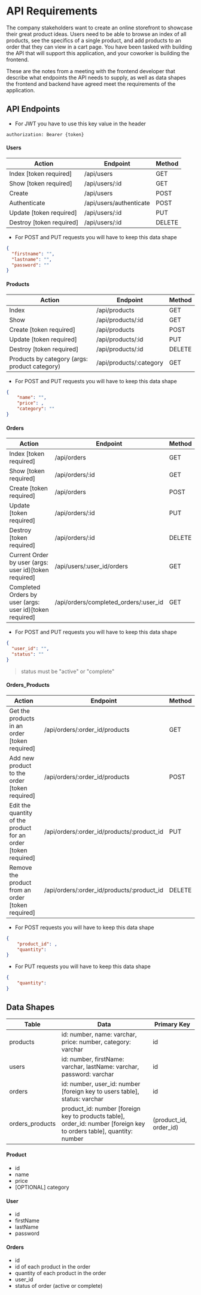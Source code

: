 # API Requirements

The company stakeholders want to create an online storefront to showcase their great product ideas. Users need to be able to browse an index of all products, see the specifics of a single product, and add products to an order that they can view in a cart page. You have been tasked with building the API that will support this application, and your coworker is building the frontend.

These are the notes from a meeting with the frontend developer that describe what endpoints the API needs to supply, as well as data shapes the frontend and backend have agreed meet the requirements of the application.

## API Endpoints

- For JWT you have to use this key value in the header

```
authorization: Bearer {token}
```

#### Users

| Action                   | Endpoint                | Method |
| ------------------------ | ----------------------- | ------ |
| Index [token required]   | /api/users              | GET    |
| Show [token required]    | /api/users/:id          | GET    |
| Create                   | /api/users              | POST   |
| Authenticate             | /api/users/authenticate | POST   |
| Update [token required]  | /api/users/:id          | PUT    |
| Destroy [token required] | /api/users/:id          | DELETE |

- For POST and PUT requests you will have to keep this data shape

```json
{
  "firstname": "",
  "lastname": "",
  "password": ""
}
```

#### Products

| Action                                        | Endpoint                | Method |
| --------------------------------------------- | ----------------------- | ------ |
| Index                                         | /api/products           | GET    |
| Show                                          | /api/products/:id       | GET    |
| Create [token required]                       | /api/products           | POST   |
| Update [token required]                       | /api/products/:id       | PUT    |
| Destroy [token required]                      | /api/products/:id       | DELETE |
| Products by category (args: product category) | /api/products/:category | GET    |

- For POST and PUT requests you will have to keep this data shape

```json
{
    "name": "",
    "price": ,
    "category": ""
}
```

#### Orders

| Action                                                   | Endpoint                              | Method |
| -------------------------------------------------------- | ------------------------------------- | ------ |
| Index [token required]                                   | /api/orders                           | GET    |
| Show [token required]                                    | /api/orders/:id                       | GET    |
| Create [token required]                                  | /api/orders                           | POST   |
| Update [token required]                                  | /api/orders/:id                       | PUT    |
| Destroy [token required]                                 | /api/orders/:id                       | DELETE |
| Current Order by user (args: user id)[token required]    | /api/users/:user_id/orders            | GET    |
| Completed Orders by user (args: user id)[token required] | /api/orders/completed_orders/:user_id | GET    |

- For POST and PUT requests you will have to keep this data shape

```json
{
  "user_id": "",
  "status": ""
}
```

> status must be "active" or "complete"

#### Orders_Products

| Action                                                         | Endpoint                                   | Method |
| -------------------------------------------------------------- | ------------------------------------------ | ------ |
| Get the products in an order [token required]                  | /api/orders/:order_id/products             | GET    |
| Add new product to the order [token required]                  | /api/orders/:order_id/products             | POST   |
| Edit the quantity of the product for an order [token required] | /api/orders/:order_id/products/:product_id | PUT    |
| Remove the product from an order [token required]              | /api/orders/:order_id/products/:product_id | DELETE |

- For POST requests you will have to keep this data shape

```json
{
    "product_id": ,
    "quantity":
}
```

- For PUT requests you will have to keep this data shape

```json
{
    "quantity":
}
```

## Data Shapes

| Table           | Data                                                                                                                 | Primary Key            |
| --------------- | -------------------------------------------------------------------------------------------------------------------- | ---------------------- |
| products        | id: number, name: varchar, price: number, category: varchar                                                          | id                     |
| users           | id: number, firstName: varchar, lastName: varchar, password: varchar                                                 | id                     |
| orders          | id: number, user_id: number [foreign key to users table], status: varchar                                            | id                     |
| orders_products | product_id: number [foreign key to products table], order_id: number [foreign key to orders table], quantity: number | (product_id, order_id) |

#### Product

- id
- name
- price
- [OPTIONAL] category

#### User

- id
- firstName
- lastName
- password

#### Orders

- id
- id of each product in the order
- quantity of each product in the order
- user_id
- status of order (active or complete)
